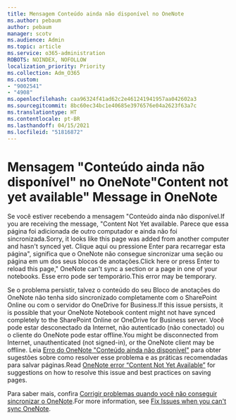 ```yaml
---
title: Mensagem Conteúdo ainda não disponível no OneNote
ms.author: pebaum
author: pebaum
manager: scotv
ms.audience: Admin
ms.topic: article
ms.service: o365-administration
ROBOTS: NOINDEX, NOFOLLOW
localization_priority: Priority
ms.collection: Adm_O365
ms.custom:
- "9002541"
- "4908"
ms.openlocfilehash: caa96324f41ad62c2e461241941957aa042602a3
ms.sourcegitcommit: 8bc60ec34bc1e40685e3976576e04a2623f63a7c
ms.translationtype: HT
ms.contentlocale: pt-BR
ms.lasthandoff: 04/15/2021
ms.locfileid: "51816872"
---
```

# <a name="content-not-yet-available-message-in-onenote"></a><span data-ttu-id="e8825-102">Mensagem "Conteúdo ainda não disponível" no OneNote</span><span class="sxs-lookup"><span data-stu-id="e8825-102">"Content not yet available" Message in OneNote</span></span>

<span data-ttu-id="e8825-103">Se você estiver recebendo a mensagem "Conteúdo ainda não disponível.</span><span class="sxs-lookup"><span data-stu-id="e8825-103">If you are receiving the message, "Content Not Yet available.</span></span> <span data-ttu-id="e8825-104">Parece que essa página foi adicionada de outro computador e ainda não foi sincronizada.</span><span class="sxs-lookup"><span data-stu-id="e8825-104">Sorry, it looks like this page was added from another computer and hasn't synced yet.</span></span> <span data-ttu-id="e8825-105">Clique aqui ou pressione Enter para recarregar esta página", significa que o OneNote não consegue sincronizar uma seção ou página em um dos seus blocos de anotações.</span><span class="sxs-lookup"><span data-stu-id="e8825-105">Click here or press Enter to reload this page," OneNote can't sync a section or a page in one of your notebooks.</span></span> <span data-ttu-id="e8825-106">Esse erro pode ser temporário.</span><span class="sxs-lookup"><span data-stu-id="e8825-106">This error may be temporary.</span></span>

<span data-ttu-id="e8825-107">Se o problema persistir, talvez o conteúdo do seu Bloco de anotações do OneNote não tenha sido sincronizado completamente com o SharePoint Online ou com o servidor do OneDrive for Business.</span><span class="sxs-lookup"><span data-stu-id="e8825-107">If this issue persists, it is possible that your OneNote Notebook content might not have synced completely to the SharePoint Online or OneDrive for Business server.</span></span> <span data-ttu-id="e8825-108">Você pode estar desconectado da Internet, não autenticado (não conectado) ou o cliente do OneNote pode estar offline.</span><span class="sxs-lookup"><span data-stu-id="e8825-108">You might be disconnected from Internet, unauthenticated (not signed-in), or the OneNote client may be offline.</span></span> <span data-ttu-id="e8825-109">Leia [Erro do OneNote "Conteúdo ainda não disponível"](https://docs.microsoft.com/office/troubleshoot/onenote/onenote-error-content-not-yet-available) para obter sugestões sobre como resolver esse problema e as práticas recomendadas para salvar páginas.</span><span class="sxs-lookup"><span data-stu-id="e8825-109">Read [OneNote error “Content Not Yet Available”](https://docs.microsoft.com/office/troubleshoot/onenote/onenote-error-content-not-yet-available) for suggestions on how to resolve this issue and best practices on saving pages.</span></span>

<span data-ttu-id="e8825-110">Para saber mais, confira [Corrigir problemas quando você não conseguir sincronizar o OneNote](https://support.office.com/article/Fix-issues-when-you-can-t-sync-OneNote-299495ef-66d1-448f-90c1-b785a6968d45).</span><span class="sxs-lookup"><span data-stu-id="e8825-110">For more information, see [Fix Issues when you can't sync OneNote](https://support.office.com/article/Fix-issues-when-you-can-t-sync-OneNote-299495ef-66d1-448f-90c1-b785a6968d45).</span></span>
